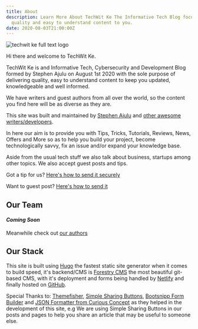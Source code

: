 ```yaml
---
title: About
description: Learn More About TechWit Ke The Informative Tech Blog focused on delivering
  quality and easy to understand content to you.
date: 2020-08-03T21:00:00Z
---
```

![techwit ke full text logo](/images/techwit-about-1.png "techwit ke full text logo")

Hi there and welcome to TechWit Ke.

TechWit Ke is and Informative Tech, Cybersecurity and Development Blog formed by Stephen Ajulu on August 1st 2020 with the sole purpose of delivering quality, easy to understand content to keep you updated, knowledgeable and well informed.

We have writers and guest authors from all over the world, so the content you find here will be as diverse as they are.

This site was built and maintained by [Stephen Ajulu](https://techwit2.netlify.app/author/stephenajulu/ "Stephen Ajulu") and [other awesome writers/developers](https://techwit2.netlify.app/author "other awesome writers and developers").

In here our aim is to provide you with Tips, Tricks, Tutorials, Reviews, News, Offers and More so as to help you build your project, become technologically savvy, fix an issue and/or expand your knowledge base.

Aside from the usual tech stuff we also talk about business, startups among other topics. We also accept guest posts and tips.

Got a tip for us? [Here's how to send it securely](/tip-us)

Want to guest post? [Here's how to send it](/guest-posting)

## Our Team

#### **_Coming Soon_**

Meanwhile check out [our authors](/author "Authors")

## Our Stack

This site is built using [Hugo](https://gohugo.io "Hugo") the fastest static site generator when it comes to build speed, it's backend/CMS is [Forestry CMS](https://forestry.io "Forestry CMS") the most beautiful git-based CMS, with it's deployment and forms being handled by [Netlify](https://netlify.com "Netlify") and finally hosted on [GitHub](https://github.com "GitHub").

Special Thanks to: [Themefisher](https://themefisher.com/?utm_source=techwitke "Themefisher"), [Simple Sharing Buttons](https://sharingbuttons.io/ "Simple Sharing Buttons"), [Bootsnipp Form Builder](https://bootsnipp.com/forms "Bootsnip Form Builder") and [JSON Formatter from Curious Concept](https://jsonformatter.curiousconcept.com/ "JSON Formatter") as they helped in the development of this site, e.g We are using Simple Sharing Buttons in our posts and pages to help you share an article that may be useful to someone else.
